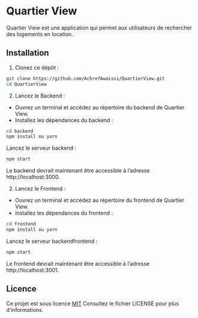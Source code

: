 
# Quartier View

Quartier View est une application qui permet aux utilisateurs de rechercher des logements en location. 


## Installation

1. Clonez ce dépôt :

```bash
git clone https://github.com/AchrefAwaissi/QuartierView.git
cd QuartierView
```

2. Lancez le Backend :
- Ouvrez un terminal et accédez au répertoire du backend de Quartier View.
- Installez les dépendances du backend :
```bash
cd backend
npm install ou yarn
```

Lancez le serveur backend :
```bash
npm start
```
Le backend devrait maintenant être accessible à l’adresse http://localhost:3000.

2. Lancez le Frontend :
- Ouvrez un terminal et accédez au répertoire du frontend de Quartier View.
- Installez les dépendances du frontend :
```bash
cd frontend
npm install ou yarn
```

Lancez le serveur backendfrontend :
```bash
npm start
```
Le frontend devrait maintenant être accessible à l’adresse http://localhost:3001.
## Licence

Ce projet est sous licence [MIT](https://choosealicense.com/licenses/mit/) Consultez le fichier LICENSE pour plus d’informations.

